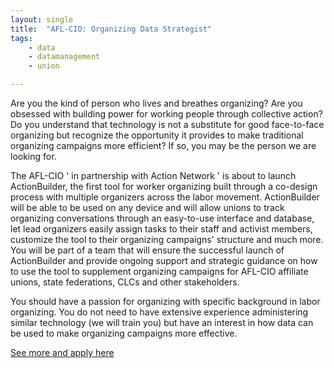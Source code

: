 ```yaml
---
layout: single
title:  "AFL-CIO: Organizing Data Strategist"
tags: 
    - data
    - datamanagement
    - union

---
```

Are you the kind of person who lives and breathes organizing? Are you obsessed with building power for working people through collective action? Do you understand that technology is not a substitute for good face-to-face organizing but recognize the opportunity it provides to make traditional organizing campaigns more efficient? If so, you may be the person we are looking for.

The AFL-CIO ' in partnership with Action Network ' is about to launch ActionBuilder, the first tool for worker organizing built through a co-design process with multiple organizers across the labor movement. ActionBuilder will be able to be used on any device and will allow unions to track organizing conversations through an easy-to-use interface and database, let lead organizers easily assign tasks to their staff and activist members, customize the tool to their organizing campaigns' structure and much more. You will be part of a team that will ensure the successful launch of ActionBuilder and provide ongoing support and strategic guidance on how to use the tool to supplement organizing campaigns for AFL-CIO affiliate unions, state federations, CLCs and other stakeholders.

You should have a passion for organizing with specific background in labor organizing. You do not need to have extensive experience administering similar technology (we will train you) but have an interest in how data can be used to make organizing campaigns more effective.

[See more and apply here](https://aflcio.hirecentric.com/jobs/150018.html)
